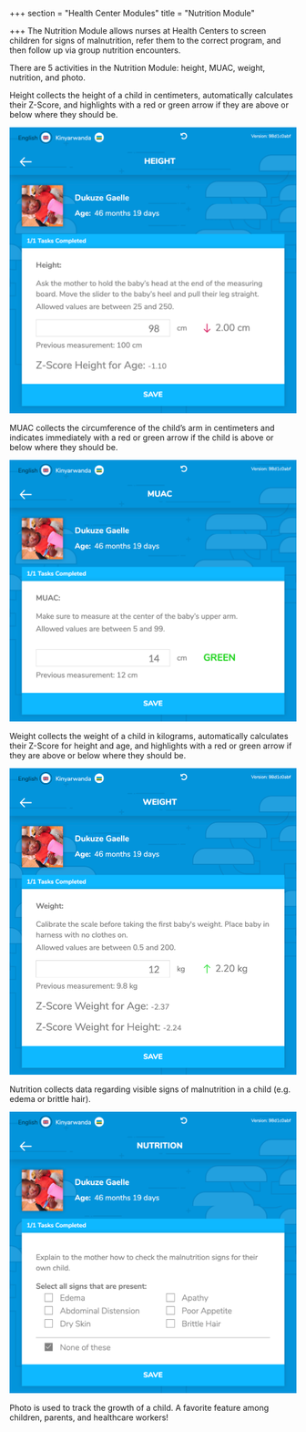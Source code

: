 +++
section = "Health Center Modules"
title = "Nutrition Module"

+++
The Nutrition Module allows nurses at Health Centers to screen children for signs of malnutrition, refer them to the correct program, and then follow up via group nutrition encounters.

There are 5 activities in the Nutrition Module: height, MUAC, weight, nutrition, and photo.

Height collects the height of a child in centimeters, automatically calculates their Z-Score, and highlights with a red or green arrow if they are above or below where they should be.

![](/uploads/hc-nutr-height.png)

MUAC collects the circumference of the child’s arm in centimeters and indicates immediately with a red or green arrow if the child is above or below where they should be.

![](/uploads/hc-nutr-muac.png)

Weight collects the weight of a child in kilograms, automatically calculates their Z-Score for height and age, and highlights with a red or green arrow if they are above or below where they should be.

![](/uploads/hc-nutri-weight.png)

Nutrition collects data regarding visible signs of malnutrition in a child (e.g. edema or brittle hair).

![](/uploads/hc-nutr-nutrit.png)

Photo is used to track the growth of a child. A favorite feature among children, parents, and healthcare workers!